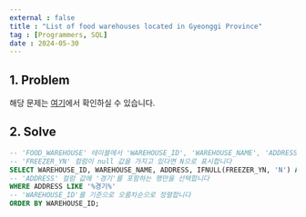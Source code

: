 ```yaml
---
external : false
title : "List of food warehouses located in Gyeonggi Province"
tag : [Programmers, SQL]
date : 2024-05-30
---
```


## 1. Problem

해당 문제는 [여기](https://school.programmers.co.kr/learn/courses/30/lessons/131114)에서 확인하실 수 있습니다.

## 2. Solve

```sql
-- 'FOOD_WAREHOUSE' 테이블에서 'WAREHOUSE_ID', 'WAREHOUSE_NAME', 'ADDRESS', 'FREEZER_YN' 컬럼을 선택합니다
-- 'FREEZER_YN' 컬럼이 null 값을 가지고 있다면 N으로 표시합니다
SELECT WAREHOUSE_ID, WAREHOUSE_NAME, ADDRESS, IFNULL(FREEZER_YN, 'N') AS FREEZER_YN FROM FOOD_WAREHOUSE
-- 'ADDRESS' 컬럼 값에 '경기'를 포함하는 행만을 선택합니다
WHERE ADDRESS LIKE '%경기%'
-- 'WAREHOUSE_ID'를 기준으로 오름차순으로 정렬합니다
ORDER BY WAREHOUSE_ID;
```
